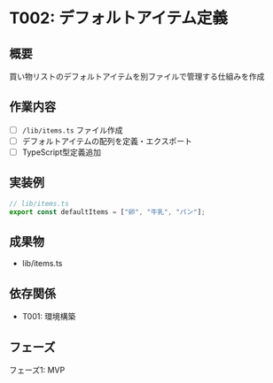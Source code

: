 # T002: デフォルトアイテム定義

## 概要
買い物リストのデフォルトアイテムを別ファイルで管理する仕組みを作成

## 作業内容
- [ ] `/lib/items.ts` ファイル作成
- [ ] デフォルトアイテムの配列を定義・エクスポート
- [ ] TypeScript型定義追加

## 実装例
```ts
// lib/items.ts
export const defaultItems = ["卵", "牛乳", "パン"];
```

## 成果物
- lib/items.ts

## 依存関係
- T001: 環境構築

## フェーズ
フェーズ1: MVP